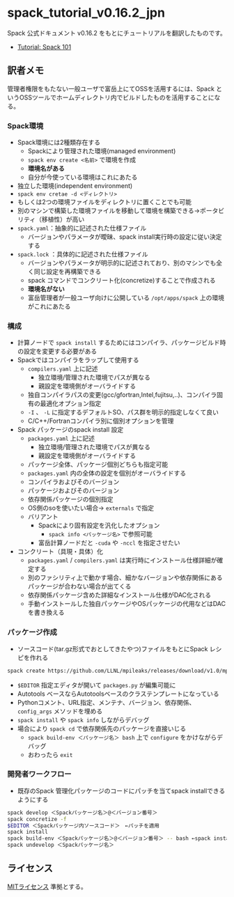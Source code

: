 # spack_tutorial_v0.16.2_jpn

Spack 公式ドキュメント v0.16.2 をもとにチュートリアルを翻訳したものです。

- [Tutorial: Spack 101](tutorial_spack101/00_tutorial.md)

## 訳者メモ

管理者権限をもたない一般ユーザで富岳上にてOSSを活用するには、Spack というOSSツールでホームディレクトリ内でビルドしたものを活用することになる。

### Spack環境

- Spack環境には2種類存在する
  - Spackにより管理された環境(managed environment)
  - `spack env create <名前>` で環境を作成
  - **環境名がある**
  - 自分が今使っている環境はこれにあたる
- 独立した環境(independent environment)
- `spack env cretae -d <ディレクトリ>`
- もしくは2つの環境ファイルをディレクトリに置くことでも可能
- 別のマシンで構築した環境ファイルを移動して環境を構築できる→ポータビリティ（移植性）が高い
- `spack.yaml`：抽象的に記述された仕様ファイル
  - バージョンやパラメータが曖昧、spack install実行時の設定に従い決定する
- `spack.lock` ：具体的に記述された仕様ファイル
  - バージョンやパラメータが明示的に記述されており、別のマシンでも全く同じ設定を再構築できる
  - spack コマンドでコンクリート化(concretize)することで作成される
  - **環境名がない**
  - 富岳管理者が一般ユーザ向けに公開している `/opt/apps/spack` 上の環境がこれにあたる

### 構成

- 計算ノードで `spack install` するためにはコンパイラ、パッケージビルド時の設定を変更する必要がある
- Spackではコンパイラをラップして使用する
  - `compilers.yaml` 上に記述
    - 独立環境/管理された環境でパスが異なる
    - 親設定を環境側がオーバライドする
  - 独自コンパイラパスの変更(gcc/gfortran,Intel,fujitsu,..)、コンパイラ固有の最適化オプション指定
  - `-I` 、 `-L` に指定するデフォルトSO、パス群を明示的指定しなくて良い
  - C/C++/Fortranコンパイラ別に個別オプションを管理
- Spack パッケージのspack install 設定
  - `packages.yaml` 上に記述
    - 独立環境/管理された環境でパスが異なる
    - 親設定を環境側がオーバライドする
  - パッケージ全体、パッケージ個別どちらも指定可能
  - `packages.yaml` 内の全体の設定を個別がオーバライドする
  - コンパイラおよびそのバージョン
  - パッケージおよびそのバージョン
  - 依存関係パッケージの個別指定
  - OS側のsoを使いたい場合→ `externals` で指定
  - バリアント
    - Spackにより固有設定を汎化したオプション
      - `spack info <パッケージ名>` で参照可能
    - 富岳計算ノードだと `-cuda` や `-nccl` を指定させたい
- コンクリート（具現・具体）化
  - `packages.yaml` / `compilers.yaml` は実行時にインストール仕様詳細が確定する
  - 別のファシリティ上で動かす場合、細かなバージョンや依存関係にあるパッケージが合わない場合が出てくる
  - 依存関係パッケージ含めた詳細なインストール仕様がDAC化される
  - 手動インストールした独自パッケージやOSパッケージの代用などはDACを書き換える

### パッケージ作成

- ソースコード(tar.gz形式でおとしてきたやつ)ファイルをもとにSpack レシピを作れる

```bash
spack create https://github.com/LLNL/mpileaks/releases/download/v1.0/mpileaks-1.0.tar.gz
```

- `$EDITOR` 指定エディタが開いて `packages.py` が編集可能に
- Autotools ベースならAutotoolsベースのクラステンプレートになっている
- Pythonコメント、URL指定、メンテナ、バージョン、依存関係、`config_args` メソッドを埋める
- `spack install` や `spack info` しながらデバッグ
- 場合により `spack cd` で依存関係先のパッケージを直接いじる
  - `spack build-env ＜パッケージ名＞ bash` 上で `configure` をかけながらデバッグ
  - おわったら `exit`

### 開発者ワークフロー

- 既存のSpack 管理化パッケージのコードにパッチを当てspack installできるようにする

```bash
spack develop ＜Spackパッケージ名＞@＜バージョン番号＞
spack concretize -f
$EDITOR ＜Spackパッケージ内ソースコード＞　←パッチを適用
spack install
spack build-env ＜Spackパッケージ名＞@＜バージョン番号＞ -- bash ←spack install がエラーの場合は原因究明
spack undevelop ＜Spackパッケージ名＞
```

## ライセンス

[MITライセンス](./LICENSE) 準拠とする。
